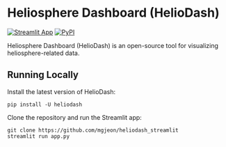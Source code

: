 # Heliosphere Dashboard (HelioDash)

[![Streamlit App](https://static.streamlit.io/badges/streamlit_badge_black_white.svg)](https://heliodash.streamlit.app/) [![PyPI](https://img.shields.io/pypi/v/heliodash.svg)](https://pypi.org/pypi/heliodash/)
   
Heliosphere Dashboard (HelioDash) is an open-source tool for visualizing heliosphere-related data.

## Running Locally

Install the latest version of HelioDash:
```
pip install -U heliodash
```

Clone the repository and run the Streamlit app:
```
git clone https://github.com/mgjeon/heliodash_streamlit
streamlit run app.py
```
